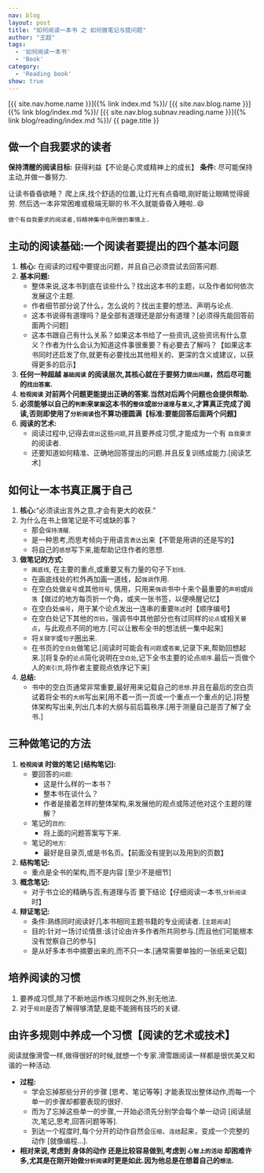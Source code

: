 ```yaml
---
nav: blog
layout: post
title: "如何阅读一本书 之 如何做笔记与提问题"
author: "王超"
tags:
  - '如何阅读一本书'
  - 'Book'
category:
  - 'Reading book'
show: true
---
```


[{{ site.nav.home.name }}]({% link index.md %})/
[{{ site.nav.blog.name }}]({% link blog/index.md %})/
[{{ site.nav.blog.subnav.reading.name }}]({% link blog/reading/index.md %})/
{{ page.title }}

## 做一个自我要求的读者

__保持清醒的阅读目标:__ 获得利益【不论是心灵或精神上的成长】
__条件:__ 尽可能保持主动,并做一番努力.

让读书昏昏欲睡？
    爬上床,找个舒适的位置,让灯光有点昏暗,刚好能让眼睛觉得疲劳. 然后选一本非常困难或极端无聊的书.不久就能昏昏入睡啦..😄

`做个有自我要求的阅读者,将精神集中在所做的事情上.`

## 主动的阅读基础:一个阅读者要提出的四个基本问题
1. __核心:__ 在阅读的过程中要提出问题，并且自己必须尝试去回答问题.
2. __基本问题:__
    * 整体来说,这本书到底在谈些什么？找出这本书的主题，以及作者如何依次发展这个主题.
    * 作者细节部分说了什么，怎么说的？找出主要的想法、声明与论点.
    * 这本书说得有道理吗？是全部有道理还是部分有道理？[必须得先能回答前面两个问题]
    * 这本书跟自己有什么关系？如果这本书给了一些资讯,这些资讯有什么意义？作者为什么会认为知道这件事很重要？有必要去了解吗？【如果这本书同时还启发了你,就更有必要找出其他相关的、更深的含义或建议，以获得更多的启示】
3. __任何一种超越 `基础阅读` 的阅读层次,其核心就在于要努力`提出问题`，然后尽可能的`找出答案`.__
4. __`检视阅读` 对前两个问题更能提出正确的答案.当然对后两个问题也会提供帮助.__
5. __必须能够以自己的`判断`来`掌握`这本书的`整体`或`部分道理`与`意义`,才算真正完成了阅读,否则即使用了`分析阅读`也不算功德圆满【标准:要能回答后面两个问题】__
6. __阅读的艺术:__
    * 阅读过程中,记得去`提出`这些`问题`,并且要养成习惯,才能成为一个有 `自我要求` 的阅读者.
    * 还要知道如何精准、正确地回答提出的问题.并且反复训练成能力.[阅读艺术]

## 如何让一本书真正属于自己
1. __核心:__“必须读出言外之意,才会有更大的收获.”
2. 为什么在书上做笔记是不可或缺的事？
    * 那会`保持清醒`.
    * 是一种思考,而思考倾向于用语言`表达`出来【不管是用讲的还是写的】
    * 将自己的`感想`写下来,能帮助记住作者的思想.
3. __做笔记的方式:__
    * `画底线`, 在主要的重点,或重要又有力量的句子下`划线`.
    * 在画底线处的栏外再加画一道线，起`强调`作用.
    * 在空白处做`星号`或其他`符号`, 慎用，只用来`强调`书中十来个最重要的`声明`或`段落`【做过的地方每页折一个角，或夹一张书签，以便唤醒记忆】
    * 在空白处`编号`，用于某个论点发出一连串的重要`陈述`时【顺序编号】
    * 在空白处记下其他的`页码`，强调书中其他部分也有过同样的`论点`或相关`要点`，与此观点不同的地方.[可以让散布全书的想法统一集中起来]
    * 将`关键字`或`句子`圈出来.
    * 在书页的`空白处`做笔记.[阅读时可能会有`问题`或`答案`,记录下来,帮助回想起来.][将复杂的`论点`简化说明在`空白处`,记下全书主要的论点`顺序`.最后一页做个人的`索引页`,将作者主要观点依序记下来]
4. __总结:__
    * 书中的空白页通常非常重要,最好用来记载自己的`思想`.并且在最后的空白页试着将全书的`大纲`写出来[用不着一页一页或一个重点一个重点的记.]将整体架构写出来,列出几本的大纲与前后篇秩序.[用于测量自己是否了解了全书.]

## 三种做笔记的方法
1. __`检视阅读` 时做的笔记 [结构笔记]:__
    - 要回答的`问题`:
        * 这是什么样的一本书？
        * 整本书在谈什么？
        * 作者是接着怎样的整体架构,来发展他的观点或陈述他对这个主题的理解？
    - 笔记的`目的`:
        * 将上面的问题答案写下来.
    - 笔记的`地方`:
        * 最好是目录页,或是书名页。【前面没有提到以及用到的页数】
2. __结构笔记:__
    * 重点是全书的架构,而不是内容 [至少不是细节]
3. __概念笔记:__
    * 对于书立论的精确与否,有道理与否 要下结论【仔细阅读一本书,`分析阅读`时】
4. __辩证笔记:__
    * 条件:熟练同时阅读好几本书相同主题书籍的专业阅读者. [`主题阅读`]
    * 目的:针对一场讨论情景:该讨论由许多作者所共同参与.[而且他们可能根本没有觉察自己的参与]
    * 是从好多本书中摘要出来的,而不只一本.[通常需要单独的一张纸来记载]

## 培养阅读的习惯
1. 要养成习惯,除了不断地运作练习规则之外,别无他法.
2. 对于`规则`是否了解得够清楚,是能不能拥有技巧的关键.

## 由许多规则中养成一个习惯【阅读的艺术或技术】

阅读就像滑雪一样,做得很好的时候,就想一个专家.滑雪跟阅读一样都是很优美又和谐的一种活动.

* __过程:__
    * 学会忘掉那些分开的步骤 [思考、笔记等等] 才能表现出整体动作,而每一个单一的步骤却都要表现的很好.
    * 而为了忘掉这些单一的步骤,一开始必须先分别学会每个单一动词 [阅读层次,笔记,思考,回答问题等等].
    * 到达一个程度时,每个分开的动作自然会`压缩`、`连结`起来，变成一个完整的动作 [就像编程…].
* __相对来说,考虑到 身体的动作 还是比较容易做到,考虑到 `心智上的活动` 却困难许多,尤其是在刚开始做`分析阅读`时更是如此.因为他总是在想着自己的`想法`.__